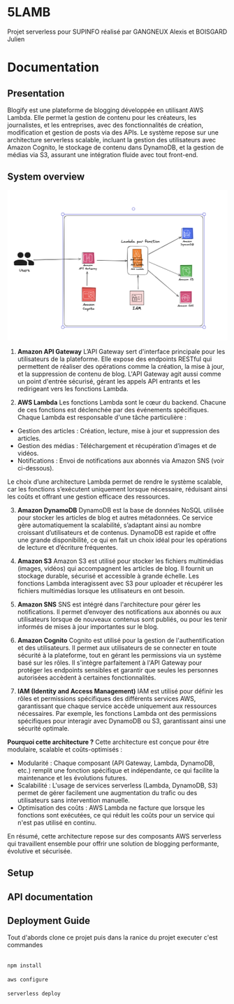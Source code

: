# 5LAMB

Projet serverless pour SUPINFO réalisé par GANGNEUX Alexis et BOISGARD Julien

# Documentation

## Presentation

Blogify est une plateforme de blogging développée en utilisant AWS Lambda. Elle permet la gestion de contenu pour les créateurs, les journalistes, et les entreprises, avec des fonctionnalités de création, modification et gestion de posts via des APIs. Le système repose sur une architecture serverless scalable, incluant la gestion des utilisateurs avec Amazon Cognito, le stockage de contenu dans DynamoDB, et la gestion de médias via S3, assurant une intégration fluide avec tout front-end.

## System overview

![Architecture du projet](images/architecture.png)

1. **Amazon API Gateway**
L’API Gateway sert d'interface principale pour les utilisateurs de la plateforme. Elle expose des endpoints RESTful qui permettent de réaliser des opérations comme la création, la mise à jour, et la suppression de contenu de blog. L'API Gateway agit aussi comme un point d'entrée sécurisé, gérant les appels API entrants et les redirigeant vers les fonctions Lambda.

2. **AWS Lambda**
Les fonctions Lambda sont le cœur du backend. Chacune de ces fonctions est déclenchée par des événements spécifiques. Chaque Lambda est responsable d'une tâche particulière :

*   Gestion des articles : Création, lecture, mise à jour et suppression des articles.
*   Gestion des médias : Téléchargement et récupération d’images et de vidéos.
*   Notifications : Envoi de notifications aux abonnés via Amazon SNS (voir ci-dessous).

Le choix d’une architecture Lambda permet de rendre le système scalable, car les fonctions s’exécutent uniquement lorsque nécessaire, réduisant ainsi les coûts et offrant une gestion efficace des ressources.

3. **Amazon DynamoDB**
DynamoDB est la base de données NoSQL utilisée pour stocker les articles de blog et autres métadonnées. Ce service gère automatiquement la scalabilité, s’adaptant ainsi au nombre croissant d’utilisateurs et de contenus. DynamoDB est rapide et offre une grande disponibilité, ce qui en fait un choix idéal pour les opérations de lecture et d’écriture fréquentes.

4. **Amazon S3**
Amazon S3 est utilisé pour stocker les fichiers multimédias (images, vidéos) qui accompagnent les articles de blog. Il fournit un stockage durable, sécurisé et accessible à grande échelle. Les fonctions Lambda interagissent avec S3 pour uploader et récupérer les fichiers multimédias lorsque les utilisateurs en ont besoin.

5. **Amazon SNS**
SNS est intégré dans l'architecture pour gérer les notifications. Il permet d’envoyer des notifications aux abonnés ou aux utilisateurs lorsque de nouveaux contenus sont publiés, ou pour les tenir informés de mises à jour importantes sur le blog.

6. **Amazon Cognito**
Cognito est utilisé pour la gestion de l'authentification et des utilisateurs. Il permet aux utilisateurs de se connecter en toute sécurité à la plateforme, tout en gérant les permissions via un système basé sur les rôles. Il s'intègre parfaitement à l'API Gateway pour protéger les endpoints sensibles et garantir que seules les personnes autorisées accèdent à certaines fonctionnalités.

7. **IAM (Identity and Access Management)**
IAM est utilisé pour définir les rôles et permissions spécifiques des différents services AWS, garantissant que chaque service accède uniquement aux ressources nécessaires. Par exemple, les fonctions Lambda ont des permissions spécifiques pour interagir avec DynamoDB ou S3, garantissant ainsi une sécurité optimale.

**Pourquoi cette architecture ?**
Cette architecture est conçue pour être modulaire, scalable et coûts-optimisés :

* Modularité : Chaque composant (API Gateway, Lambda, DynamoDB, etc.) remplit une fonction spécifique et indépendante, ce qui facilite la maintenance et les évolutions futures.
* Scalabilité : L'usage de services serverless (Lambda, DynamoDB, S3) permet de gérer facilement une augmentation du trafic ou des utilisateurs sans intervention manuelle.
* Optimisation des coûts : AWS Lambda ne facture que lorsque les fonctions sont exécutées, ce qui réduit les coûts pour un service qui n'est pas utilisé en continu.

En résumé, cette architecture repose sur des composants AWS serverless qui travaillent ensemble pour offrir une solution de blogging performante, évolutive et sécurisée.

## Setup

## API documentation

## Deployment Guide
Tout d'abords clone ce projet puis dans la ranice du projet executer c'est commandes

```

npm install 

aws configure

serverless deploy
```






